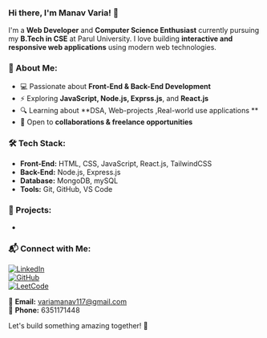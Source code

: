 
### Hi there, I'm Manav Varia! 👋

I'm a **Web Developer** and **Computer Science Enthusiast** currently pursuing my **B.Tech in CSE** at Parul University. I love building **interactive and responsive web applications** using modern web technologies.

### 🚀 About Me:
- 💻 Passionate about **Front-End & Back-End Development**
- ⚡ Exploring **JavaScript, Node.js, Exprss.js**, and **React.js**
- 🔍 Learning about **DSA, Web-projects ,Real-world use applications **
- 🌱 Open to **collaborations & freelance opportunities**

### 🛠️ Tech Stack:
- **Front-End:** HTML, CSS, JavaScript, React.js, TailwindCSS
- **Back-End:** Node.js, Express.js
- **Database:** MongoDB, mySQL
- **Tools:** Git, GitHub, VS Code

### 📌 Projects:
-

### 📬 Connect with Me:
[![LinkedIn](https://img.shields.io/badge/LinkedIn-0A66C2?style=for-the-badge&logo=linkedin&logoColor=white)](https://www.linkedin.com/in/manavvaria117)  
[![GitHub](https://img.shields.io/badge/GitHub-181717?style=for-the-badge&logo=github&logoColor=white)](https://github.com/ManavVaria117)  
[![LeetCode](https://img.shields.io/badge/LeetCode-FFA116?style=for-the-badge&logo=leetcode&logoColor=white)](https://leetcode.com/u/Manav_Varia/)

📧 **Email:** variamanav117@gmail.com  
📱 **Phone:** 6351171448  

Let's build something amazing together! 🚀



<!---
ManavVaria117/ManavVaria117 is a ✨ special ✨ repository because its `README.md` (this file) appears on your GitHub profile.
You can click the Preview link to take a look at your changes.
--->
